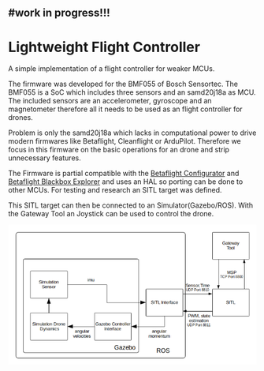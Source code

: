 
#work in progress!!!
---------------------------------------------------------

# Lightweight Flight Controller
A simple implementation of a flight controller for weaker MCUs.

The firmware was developed for the BMF055 of Bosch Sensortec. The BMF055 is a SoC which includes three sensors and an samd20j18a as MCU. The included sensors are an accelerometer, gyroscope and an magnetometer therefore all it needs to be used as an flight controller for drones.

Problem is only the samd20j18a which lacks in computational power to drive modern firmwares like Betaflight, Cleanflight or ArduPilot.
Therefore we focus in this firmware on the basic operations for an drone and strip unnecessary features. 

The Firmware is partial compatible with the [Betaflight Configurator](https://github.com/betaflight/betaflight-configurator/) and [Betaflight Blackbox Explorer](https://github.com/betaflight/blackbox-log-viewer) and uses an HAL so porting can be done to other MCUs. For testing and research an SITL target was defined. 

This SITL target can then be connected to an Simulator(Gazebo/ROS). With the Gateway Tool an Joystick can be used to control the drone.

![](https://raw.githubusercontent.com/AlexanderTemper/bmflight/master/doc/img/sim2StandAlone.png)

